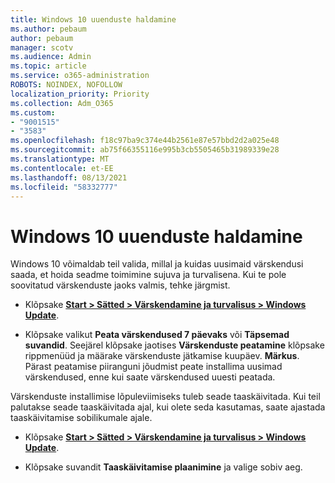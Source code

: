 ```yaml
---
title: Windows 10 uuenduste haldamine
ms.author: pebaum
author: pebaum
manager: scotv
ms.audience: Admin
ms.topic: article
ms.service: o365-administration
ROBOTS: NOINDEX, NOFOLLOW
localization_priority: Priority
ms.collection: Adm_O365
ms.custom:
- "9001515"
- "3583"
ms.openlocfilehash: f18c97ba9c374e44b2561e87e57bbd2d2a025e48
ms.sourcegitcommit: ab75f66355116e995b3cb5505465b31989339e28
ms.translationtype: MT
ms.contentlocale: et-EE
ms.lasthandoff: 08/13/2021
ms.locfileid: "58332777"
---
```

# <a name="manage-updates-in-windows-10"></a>Windows 10 uuenduste haldamine

Windows 10 võimaldab teil valida, millal ja kuidas uusimaid värskendusi saada, et hoida seadme toimimine sujuva ja turvalisena. Kui te pole soovitatud värskenduste jaoks valmis, tehke järgmist.

- Klõpsake **[Start > Sätted > Värskendamine ja turvalisus > Windows Update](ms-settings:windowsupdate)**.

- Klõpsake valikut **Peata värskendused 7 päevaks** või **Täpsemad suvandid**. Seejärel klõpsake jaotises **Värskenduste peatamine** klõpsake rippmenüüd ja määrake värskenduste jätkamise kuupäev. 
    **Märkus**. Pärast peatamise piiranguni jõudmist peate installima uusimad värskendused, enne kui saate värskendused uuesti peatada.

Värskenduste installimise lõpuleviimiseks tuleb seade taaskäivitada. Kui teil palutakse seade taaskäivitada ajal, kui olete seda kasutamas, saate ajastada taaskäivitamise sobilikumale ajale.

- Klõpsake **[Start > Sätted > Värskendamine ja turvalisus > Windows Update](ms-settings:windowsupdate)**.

- Klõpsake suvandit **Taaskäivitamise plaanimine** ja valige sobiv aeg.
